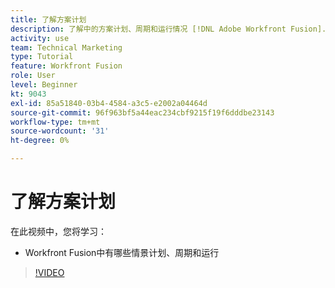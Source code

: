```yaml
---
title: 了解方案计划
description: 了解中的方案计划、周期和运行情况 [!DNL Adobe Workfront Fusion].
activity: use
team: Technical Marketing
type: Tutorial
feature: Workfront Fusion
role: User
level: Beginner
kt: 9043
exl-id: 85a51840-03b4-4584-a3c5-e2002a04464d
source-git-commit: 96f963bf5a44eac234cbf9215f19f6dddbe23143
workflow-type: tm+mt
source-wordcount: '31'
ht-degree: 0%

---
```


# 了解方案计划

在此视频中，您将学习：

* Workfront Fusion中有哪些情景计划、周期和运行

>[!VIDEO](https://video.tv.adobe.com/v/335284/?quality=12)

